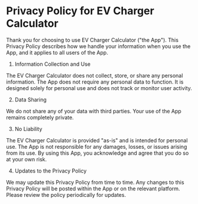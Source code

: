 # Privacy Policy for EV Charger Calculator

Thank you for choosing to use EV Charger Calculator ("the App"). This Privacy Policy describes how we handle your information when you use the App, and it applies to all users of the App.

1. Information Collection and Use

The EV Charger Calculator does not collect, store, or share any personal information. The App does not require any personal data to function. It is designed solely for personal use and does not track or monitor user activity.

2. Data Sharing

We do not share any of your data with third parties. Your use of the App remains completely private.

3. No Liability

The EV Charger Calculator is provided "as-is" and is intended for personal use. The App is not responsible for any damages, losses, or issues arising from its use. By using this App, you acknowledge and agree that you do so at your own risk.

4. Updates to the Privacy Policy

We may update this Privacy Policy from time to time. Any changes to this Privacy Policy will be posted within the App or on the relevant platform. Please review the policy periodically for updates.
